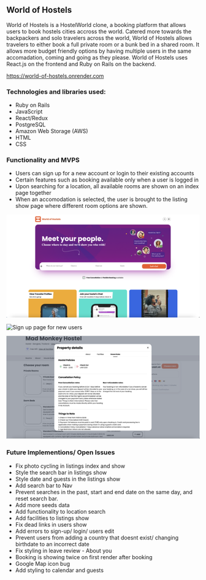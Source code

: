 ## World of Hostels

World of Hostels is a HostelWorld clone, a booking platform that allows users to book hostels cities accross the world. Catered more towards the backpackers and solo travelers across the world, World of Hostels allows travelers to either book a full private room or a bunk bed in a shared room. It allows more budget friendly options by having multiple users in the same accomadation, coming and going as they please. World of Hostels uses React.js on the frontend and Ruby on Rails on the backend.

https://world-of-hostels.onrender.com

### Technologies and libraries used:

- Ruby on Rails
- JavaScript
- React/Redux
- PostgreSQL
- Amazon Web Storage (AWS)
- HTML
- CSS


### Functionality and MVPS
- Users can sign up for a new account or login to their existing accounts
- Certain features such as booking available only when a user is logged in
- Upon searching for a location, all available rooms are shown on an index page together
- When an accomodation is selected, the user is brought to the listing show page where different room options are shown.

![World of Hostels homepage](./frontend/src/assets/read-me-pictures/Screenshot%202023-11-26%20at%2011.29.13%20PM.png)

![Sign up page for new users](./frontend/src/assets/read-me-pictures/Screenshot%202023-11-26%20at%2011.28.33%20PM.png)

![Property details on the listings show page](./frontend/src/assets/read-me-pictures/Screenshot%202023-11-26%20at%2011.29.42%20PM.png)


### Future Implementions/ Open Issues
- Fix photo cycling in listings index and show
- Style the search bar in listings show
- Style date and guests in the listings show
- Add search bar to Nav
- Prevent searches in the past, start and end date on the same day, and reset search bar.
- Add more seeds data
- Add functionality to location search
- Add facilities to listings show
- Fix dead links in users show
- Add errors to sign-up/ login/ users edit
- Prevent users from adding a country that doesnt exist/ changing birthdate to an incorrect date
- Fix styling in leave review - About you
- Booking is showing twice on first render after booking
- Google Map icon bug
- Add styling to calendar and guests
